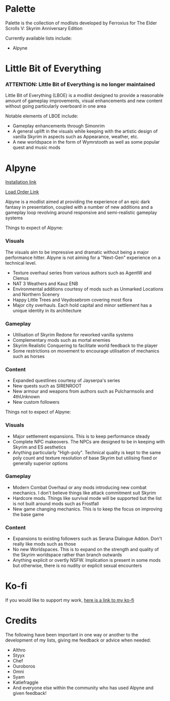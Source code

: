 # Palette
Palette is the collection of modlists developed by Ferroxius for The Elder Scrolls V: Skyrim Anniversary Edition

Currently available lists include:
- Alpyne

# Little Bit of Everything
### ATTENTION: Little Bit of Everything is no longer maintained
Little Bit of Everything (LBOE) is a modlist designed to provide a reasonable amount of gameplay improvements, visual enhancements and new content without going particularly overboard in one area

Notable elements of LBOE include:
- Gameplay enhancements through Simonrim
- A general uplift in the visuals while keeping with the artistic design of vanilla Skyrim in aspects such as Appearance, weather, etc.
- A new worldspace in the form of Wymrstooth as well as some popular quest and music mods


# Alpyne
[Installation link](https://github.com/Ferroxius/Palette/blob/main/Alpyne_Installation.md)

[Load Order Link](https://loadorderlibrary.com/lists/alpyne)

Alpyne is a modlist aimed at providing the experience of an epic dark fantasy in presentation, coupled with a number of new additions and a gameplay loop revolving around responsive and semi-realistic gameplay systems

Things to expect of Alpyne:
### Visuals
The visuals aim to be impressive and dramatic without being a major performance hitter. Alpyne is not aiming for a "Next-Gen" experience on a technical level. 
- Texture overhaul series from various authors such as AgentW and Clemus
- NAT 3 Weathers and Kauz ENB
- Environmental additions courtesy of mods such as Unmarked Locations and Northern Scenery
- Happy Little Trees and Veydosebrom covering most flora
- Major city overhauls. Each hold capital and minor settlement has a unique identity in its architecture

### Gameplay
- Utilisation of Skyrim Redone for reworked vanilla systems
- Complementary mods such as mortal enemies
- Skyrim Realistic Conquering to facilitate world feedback to the player
- Some restrictions on movement to encourage utilisation of mechanics such as horses

### Content
- Expanded questlines courtesy of Jayserpa's series
- New quests such as SIRENROOT
- New armour and weapons from authors such as Pulcharmsolis and 4thUnknown
- New custom followers



Things not to expect of Alpyne:
### Visuals
- Major settlement expansions. This is to keep performance steady
- Complete NPC makeovers. The NPCs are designed to be in keeping with Skyrim and ES aesthetics
- Anything particularly "High-poly". Technical quality is kept to the same poly count and texture resolution of base Skyrim but utilising fixed or generally superior options

### Gameplay
- Modern Combat Overhaul or any mods introducing new combat mechanics. I don't believe things like attack commitment suit Skyrim
- Hardcore mods. Things like survival mode will be supported but the list is not built around mods such as Frostfall
- New game changing mechanics. This is to keep the focus on improving the base game

### Content
- Expansions to existing followers such as Serana Dialogue Addon. Don't really like mods such as those
- No new Worldspaces. This is to expand on the strength and quality of the Skyrim worldspace rather than branch outwards
- Anything explicit or overtly NSFW. Implication is present in some mods but otherwise, there is no nudity or explicit sexual encounters


# Ko-fi
If you would like to support my work, [here is a link to my ko-fi](https://ko-fi.com/ferroxius)

# Credits
The following have been important in one way or another to the development of my lists, giving me feedback or advice when needed:
- Althro
- Styyx
- Chef
- Ouroboros
- Omni
- Syam
- Katiefraggle
- And everyone else within the community who has used Alpyne and given feedback!
